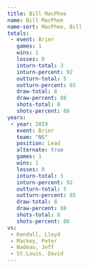 ```yaml
---
title: Bill MacPhee
name: Bill MacPhee
name-sort: MacPhee, Bill
totals:
 - event: Brier
   games: 1
   wins: 1
   losses: 0
   inturn-total: 3
   inturn-percent: 92
   outturn-total: 5
   outturn-percent: 85
   draw-total: 8
   draw-percent: 88
   shots-total: 8
   shots-percent: 88
years:
 - year: 2019
   event: Brier
   team: "NS"
   position: Lead
   alternate: true
   games: 1
   wins: 1
   losses: 0
   inturn-total: 3
   inturn-percent: 92
   outturn-total: 5
   outturn-percent: 85
   draw-total: 8
   draw-percent: 88
   shots-total: 8
   shots-percent: 88
vs:
 - Kendall, Lloyd
 - Mackey, Peter
 - Nadeau, Jeff
 - St.Louis, David
---
```

